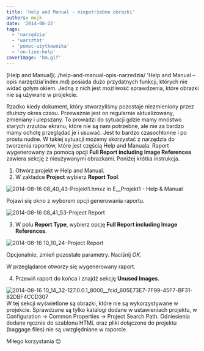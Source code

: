 ```yaml
---
title: 'Help and Manual - niepotrzebne obrazki'
authors: mojk
date: '2014-08-22'
tags:
  - 'narzędzia'
  - 'warsztat'
  - 'pomoc-użytkownika'
  - 'on-line-help'
coverImage: 'hm.gif'
---
```


[Help and Manual](../help-and-manual-opis-narzedzia/ 'Help and Manual – opis
narzędzia'index.md) posiada dużo przydatnych funkcji, których nie widać gołym
okiem. Jedną z nich jest możliwość sprawdzenia, które obrazki nie są używane w
projekcie.

<!--truncate-->

Rzadko kiedy dokument, który stworzyliśmy pozostaje niezmieniony przez dłuższy
okres czasu. Przeważnie jest on regularnie aktualizowany, zmieniany i ulepszany.
To prowadzi do sytuacji gdzie mamy mnóstwo starych zrzutów ekranu, które nie są
nam potrzebne, ale nie za bardzo mamy ochotę przeglądać je i usuwać. Jest to
bardzo czasochłonne i po prostu nudne. W takiej sytuacji możemy skorzystać z
narzędzia do tworzenia raportów, które jest częścią Help and Manuala. Raport
wygenerowany za pomocą opcji **Full Report including Image References** zawiera
sekcję z nieużywanymi obrazkami. Poniżej krótka instrukcja.

1. Otwórz projekt w Help and Manual.
2. W zakładce **Project** wybierz **Report Tool**.

![2014-08-16 08_40_43-Projekt1.hmxz in E__Projekt1 - Help & Manual](images/2014-08-16-08_40_43-Projekt1.hmxz-in-E__Projekt1-Help-Manual.png)

Pojawi się okno z wyborem opcji generowania raportu.

![2014-08-16 08_41_53-Project Report](images/2014-08-16-08_41_53-Project-Report.png)

3. W polu **Report Type**, wybierz opcję **Full Report including Image
   References**.

![2014-08-16 10_10_24-Project Report](images/2014-08-16-10_10_24-Project-Report.png)

Opcjonalnie, zmień pozostałe parametry. Naciśnij _OK_.

W przeglądarce otworzy się wygenerowany raport.

4. Przewiń raport do końca i znajdź sekcję **Unused Images**.

![2014-08-16 10_14_32-127.0.0.1_8000__fcid_605E73E7-7F99-45F7-BF31-82DBF4CCD307](images/2014-08-16-10_14_32-127.0.0.1_8000__fcid_605E73E7-7F99-45F7-BF31-82DBF4CCD307-1024x281.png)
W tej sekcji wyświetlone są obrazki, które nie są wykorzystywane w projekcie.
Sprawdzane są tylko katalogi dodane w ustawieniach projektu, w Configuration ->
Common Properties -> Project Search Path. Odniesienia dodane ręcznie do szablonu
HTML oraz pliki dołączone do projektu (baggage files) nie są uwzględniane w
raporcie.

Miłego korzystania 😊
